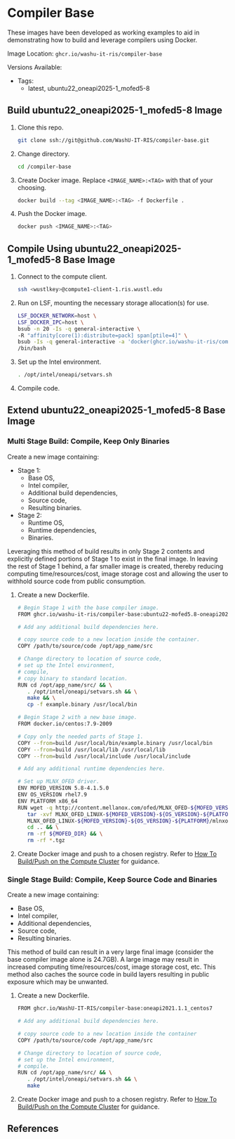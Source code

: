 # Compiler Base

These images have been developed as working examples to aid in demonstrating how to
build and leverage compilers using Docker.

Image Location: `ghcr.io/washu-it-ris/compiler-base`

Versions Available:
- Tags:
  - latest, ubuntu22_oneapi2025-1_mofed5-8

## Build ubuntu22_oneapi2025-1_mofed5-8 Image
1. Clone this repo.
   ```bash
   git clone ssh://git@github.com/WashU-IT-RIS/compiler-base.git
   ```
2. Change directory.
   ```bash
   cd /compiler-base
   ```
3. Create Docker image. Replace `<IMAGE_NAME>:<TAG>` with that of your choosing.
   ```bash
   docker build --tag <IMAGE_NAME>:<TAG> -f Dockerfile .
   ```
4. Push the Docker image.
   ```bash
   docker push <IMAGE_NAME>:<TAG>
   ```

## Compile Using ubuntu22_oneapi2025-1_mofed5-8 Base Image
1. Connect to the compute client.
   ```bash
   ssh <wustlkey>@compute1-client-1.ris.wustl.edu
2. Run on LSF, mounting the necessary storage allocation(s) for use.
   ```bash
   LSF_DOCKER_NETWORK=host \
   LSF_DOCKER_IPC=host \
   bsub -n 20 -Is -q general-interactive \
   -R "affinity[core(1):distribute=pack] span[ptile=4]" \
   bsub -Is -q general-interactive -a 'docker(ghcr.io/washu-it-ris/compiler-base:ubuntu22-mofed5.8-oneapi2025)' \
   /bin/bash
   ```
3. Set up the Intel environment.
   ```bash
   . /opt/intel/oneapi/setvars.sh
   ```
4. Compile code.

## Extend ubuntu22_oneapi2025-1_mofed5-8 Base Image

### Multi Stage Build: Compile, Keep Only Binaries
Create a new image containing:
* Stage 1:
  * Base OS,
  * Intel compiler,
  * Additional build dependencies,
  * Source code,
  * Resulting binaries.
* Stage 2:
  * Runtime OS,
  * Runtime dependencies,
  * Binaries.

Leveraging this method of build results in only Stage 2 contents and explicitly defined portions of Stage 1
to exist in the final image. In leaving the rest of Stage 1 behind, a far smaller image is created, thereby
reducing computing time/resources/cost, image storage cost and allowing the user to withhold source code from
public consumption.

1. Create a new Dockerfile.
   ```bash
   # Begin Stage 1 with the base compiler image.
   FROM ghcr.io/washu-it-ris/compiler-base:ubuntu22-mofed5.8-oneapi2025 as build

   # Add any additional build dependencies here.

   # copy source code to a new location inside the container.
   COPY /path/to/source/code /opt/app_name/src

   # Change directory to location of source code,
   # set up the Intel environment,
   # compile,
   # copy binary to standard location.
   RUN cd /opt/app_name/src/ && \
      . /opt/intel/oneapi/setvars.sh && \
      make && \
      cp -f example.binary /usr/local/bin

   # Begin Stage 2 with a new base image.
   FROM docker.io/centos:7.9-2009

   # Copy only the needed parts of Stage 1.
   COPY --from=build /usr/local/bin/example.binary /usr/local/bin
   COPY --from=build /usr/local/lib /usr/local/lib
   COPY --from=build /usr/local/include /usr/local/include

   # Add any additional runtime dependencies here.

   # Set up MLNX_OFED driver.
   ENV MOFED_VERSION 5.8-4.1.5.0
   ENV OS_VERSION rhel7.9
   ENV PLATFORM x86_64
   RUN wget -q http://content.mellanox.com/ofed/MLNX_OFED-${MOFED_VERSION}/MLNX_OFED_LINUX-${MOFED_VERSION}-${OS_VERSION}-${PLATFORM}.tgz && \
      tar -xvf MLNX_OFED_LINUX-${MOFED_VERSION}-${OS_VERSION}-${PLATFORM}.tgz && \
      MLNX_OFED_LINUX-${MOFED_VERSION}-${OS_VERSION}-${PLATFORM}/mlnxofedinstall --user-space-only --without-fw-update -q  --distro ${OS_VERSION} && \
      cd .. && \
      rm -rf ${MOFED_DIR} && \
      rm -rf *.tgz
   ```
2. Create Docker image and push to a chosen registry. Refer to
   [ How To Build/Push on the Compute Cluster](https://docs.ris.wustl.edu/doc/compute/recipes/docker-on-compute.html#build-images-using-compute)
   for guidance.

### Single Stage Build: Compile, Keep Source Code and Binaries
Create a new image containing:
* Base OS,
* Intel compiler,
* Additional dependencies,
* Source code,
* Resulting binaries.

This method of build can result in a very large final image (consider the base compiler image alone is 24.7GB).
A large image may result in increased computing time/resources/cost, image storage cost, etc. This method also
caches the source code in build layers resulting in public exposure which may be unwanted.

1. Create a new Dockerfile.
   ```bash
   FROM ghcr.io/WashU-IT-RIS/compiler-base:oneapi2021.1.1_centos7

   # Add any additional build dependencies here.

   # copy source code to a new location inside the container
   COPY /path/to/source/code /opt/app_name/src

   # Change directory to location of source code,
   # set up the Intel environment,
   # compile.
   RUN cd /opt/app_name/src/ && \
      . /opt/intel/oneapi/setvars.sh && \
      make
   ```
2. Create Docker image and push to a chosen registry. Refer to
   [ How To Build/Push on the Compute Cluster](https://docs.ris.wustl.edu/doc/compute/recipes/docker-on-compute.html#build-images-using-compute)
   for guidance.

## References
